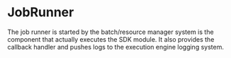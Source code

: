 # JobRunner

The job runner is started by the batch/resource manager system is the component that actually executes the SDK module.  It also provides the callback handler and pushes logs to the execution engine logging system.


